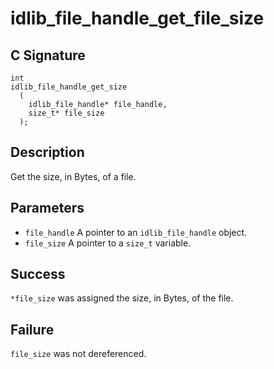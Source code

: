 # idlib_file_handle_get_file_size

## C Signature
```
int
idlib_file_handle_get_size
  (
    idlib_file_handle* file_handle,
    size_t* file_size
  );
```

## Description
Get the size, in Bytes, of a file.

## Parameters
- `file_handle` A pointer to an `idlib_file_handle` object.
- `file_size` A pointer to a `size_t` variable.

## Success
`*file_size` was assigned the size, in Bytes, of the file.

## Failure
`file_size` was not dereferenced.

